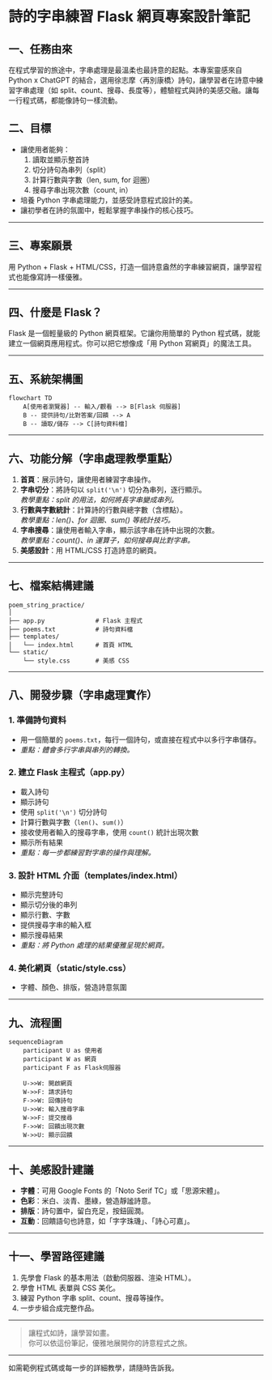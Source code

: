 # 詩的字串練習 Flask 網頁專案設計筆記

## 一、任務由來

在程式學習的旅途中，字串處理是最溫柔也最詩意的起點。本專案靈感來自 Python x ChatGPT 的結合，選用徐志摩〈再別康橋〉詩句，讓學習者在詩意中練習字串處理（如 split、count、搜尋、長度等），體驗程式與詩的美感交融。讓每一行程式碼，都能像詩句一樣流動。

## 二、目標

- 讓使用者能夠：
  1. 讀取並顯示整首詩
  2. 切分詩句為串列（split）
  3. 計算行數與字數（len, sum, for 迴圈）
  4. 搜尋字串出現次數（count, in）
- 培養 Python 字串處理能力，並感受詩意程式設計的美。
- 讓初學者在詩的氛圍中，輕鬆掌握字串操作的核心技巧。

---

## 三、專案願景

用 Python + Flask + HTML/CSS，打造一個詩意盎然的字串練習網頁，讓學習程式也能像寫詩一樣優雅。

---

## 四、什麼是 Flask？

Flask 是一個輕量級的 Python 網頁框架。它讓你用簡單的 Python 程式碼，就能建立一個網頁應用程式。你可以把它想像成「用 Python 寫網頁」的魔法工具。

---

## 五、系統架構圖

```mermaid
flowchart TD
    A[使用者瀏覽器] -- 輸入/觀看 --> B[Flask 伺服器]
    B -- 提供詩句/比對答案/回饋 --> A
    B -- 讀取/儲存 --> C[詩句資料檔]
```

---

## 六、功能分解（字串處理教學重點）

1. **首頁**：展示詩句，讓使用者練習字串操作。
2. **字串切分**：將詩句以 `split('\n')` 切分為串列，逐行顯示。  
   *教學重點：split 的用法，如何將長字串變成串列。*
3. **行數與字數統計**：計算詩的行數與總字數（含標點）。  
   *教學重點：len()、for 迴圈、sum() 等統計技巧。*
4. **字串搜尋**：讓使用者輸入字串，顯示該字串在詩中出現的次數。  
   *教學重點：count()、in 運算子，如何搜尋與比對字串。*
5. **美感設計**：用 HTML/CSS 打造詩意的網頁。

---

## 七、檔案結構建議

```
poem_string_practice/
│
├── app.py              # Flask 主程式
├── poems.txt           # 詩句資料檔
├── templates/
│   └── index.html      # 首頁 HTML
└── static/
    └── style.css       # 美感 CSS
```

---

## 八、開發步驟（字串處理實作）

### 1. 準備詩句資料
- 用一個簡單的 `poems.txt`，每行一個詩句，或直接在程式中以多行字串儲存。
- *重點：體會多行字串與串列的轉換。*

### 2. 建立 Flask 主程式（app.py）
- 載入詩句
- 顯示詩句
- 使用 `split('\n')` 切分詩句
- 計算行數與字數（`len()`、`sum()`）
- 接收使用者輸入的搜尋字串，使用 `count()` 統計出現次數
- 顯示所有結果
- *重點：每一步都練習對字串的操作與理解。*

### 3. 設計 HTML 介面（templates/index.html）
- 顯示完整詩句
- 顯示切分後的串列
- 顯示行數、字數
- 提供搜尋字串的輸入框
- 顯示搜尋結果
- *重點：將 Python 處理的結果優雅呈現於網頁。*

### 4. 美化網頁（static/style.css）
- 字體、顏色、排版，營造詩意氛圍

---

## 九、流程圖

```mermaid
sequenceDiagram
    participant U as 使用者
    participant W as 網頁
    participant F as Flask伺服器

    U->>W: 開啟網頁
    W->>F: 請求詩句
    F->>W: 回傳詩句
    U->>W: 輸入搜尋字串
    W->>F: 提交搜尋
    F->>W: 回饋出現次數
    W->>U: 顯示回饋
```

---

## 十、美感設計建議

- **字體**：可用 Google Fonts 的「Noto Serif TC」或「思源宋體」。
- **色彩**：米白、淡青、墨綠，營造靜謐詩意。
- **排版**：詩句置中，留白充足，按鈕圓潤。
- **互動**：回饋語句也詩意，如「字字珠璣」、「詩心可嘉」。

---

## 十一、學習路徑建議

1. 先學會 Flask 的基本用法（啟動伺服器、渲染 HTML）。
2. 學會 HTML 表單與 CSS 美化。
3. 練習 Python 字串 split、count、搜尋等操作。
4. 一步步組合成完整作品。

---

> 讓程式如詩，讓學習如畫。  
> 你可以依這份筆記，優雅地展開你的詩意程式之旅。

---

如需範例程式碼或每一步的詳細教學，請隨時告訴我。
